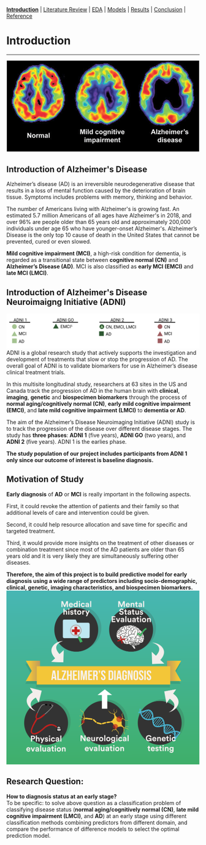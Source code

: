 [**Introduction**](https://mal5482.github.io/ADNI-Alzheimer-Project/index)   \|   [Literature Review](https://mal5482.github.io/ADNI-Alzheimer-Project/Review)   \|   [EDA](https://mal5482.github.io/ADNI-Alzheimer-Project/EDA)   \|   [Models](https://mal5482.github.io/ADNI-Alzheimer-Project/Models)       \|   [Results](https://mal5482.github.io/ADNI-Alzheimer-Project/Summary)   \|   [Conclusion](https://mal5482.github.io/ADNI-Alzheimer-Project/Conclusion)   \|   [Reference](https://mal5482.github.io/ADNI-Alzheimer-Project/Reference)

# Introduction
---

![picture](/images/Picture3.png)
## Introduction of Alzheimer's Disease
Alzheimer’s disease (AD) is an irreversible neurodegenerative disease that results in a loss of mental function caused by the deterioration of brain tissue. Symptoms includes problems with memory, thinking and behavior.

The number of Americans living with Alzheimer's is growing fast. An estimated 5.7 million Americans of all ages have Alzheimer's in 2018, and over 96% are people older than 65 years old and approximately 200,000 individuals under age 65 who have younger-onset Alzheimer's. Alzheimer’s Disease is the only top 10 cause of death in the United States that cannot be prevented, cured or even slowed.

**Mild cognitive impairment (MCI)**, a high-risk condition for dementia, is regarded as a transitional state between **cognitive normal (CN)** and **Alzheimer’s Disease (AD)**. MCI is also classified as **early MCI (EMCI)** and **late MCI (LMCI)**. 


## Introduction of Alzheimer's Disease Neuroimaigng Initiative (ADNI) 
![picture](/images/adni.png)
ADNI is a global research study that actively supports the investigation and development of treatments that slow or stop the progression of AD. The overall goal of ADNI is to validate biomarkers for use in Alzheimer’s disease clinical treatment trials.

In this multisite longitudinal study, researchers at 63 sites in the US and Canada track the progression of AD in the human brain with **clinical**, **imaging**, **genetic** and **biospecimen biomarkers** through the process of **normal aging/cognitively normal (CN)**, **early mild cognitive impairment (EMCI)**, and **late mild cognitive impairment (LMCI)** to **dementia or AD**. 

The aim of the Alzheimer’s Disease Neuroimaging Initiative (ADNI) study is to track the progression of the disease over different disease stages. The study has **three phases**: **ADNI 1** (five years), **ADNI GO** (two years), and **ADNI 2** (five years). ADNI 1 is the earlies phase.

**The study population of our project includes participants from ADNI 1 only since our outcome of interest is baseline diagnosis.**

## Motivation of Study 
**Early diagnosis** of **AD** or **MCI** is really important in the following aspects. 

First, it could revoke the attention of patients and their family so that additional levels of care and intervention could be given. 

Second, it could help  resource allocation and save time for specific and targeted treatment.

Third, it would provide more insights on the treatment of other diseases or combination treatment since most of the AD patients are older than 65 years old and it is very likely they are simultaneously suffering other diseases.

**Therefore, the aim of this project is to build predictive model for early diagnosis using a wide range of predictors including socio-demographic, clinical, genetic, imaging characteristics, and biospecimen biomarkers.**
![picture](/images/AD.png)

## Research Question:
**How to diagnosis status at an early stage?**<br>
To be specific: to solve above question as a classification problem of classifying disease status (**normal aging/cognitively normal (CN)**, **late mild cognitive impairment (LMCI)**, and **AD**) at an early stage using different classification methods combining predictors from different domain, and compare the performance of difference models to select the optimal prediction model. 
